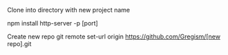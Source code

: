 Clone into directory with new project name

npm install
http-server -p [port]

Create new repo
git remote set-url origin https://github.com/Gregism/[new repo].git
